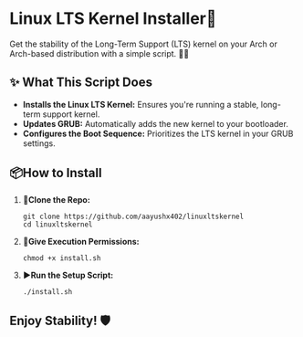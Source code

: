 <h1>Linux LTS Kernel Installer🚀</h1>

<p>Get the stability of the Long-Term Support (LTS) kernel on your Arch or Arch-based distribution with a simple script. 🧑‍💻</p>

<h2>✨ What This Script Does</h2>
<ul>
  <li><strong>Installs the Linux LTS Kernel:</strong> Ensures you're running a stable, long-term support kernel.</li>
  <li><strong>Updates GRUB:</strong> Automatically adds the new kernel to your bootloader.</li>
  <li><strong>Configures the Boot Sequence:</strong> Prioritizes the LTS kernel in your GRUB settings.</li>
</ul>

<h2>📦How to Install</h2>
<ol>
  <li><strong>📁Clone the Repo:</strong>
    <pre><code>git clone https://github.com/aayushx402/linuxltskernel
cd linuxltskernel</code></pre>
  </li>
  <li><strong>🔐Give Execution Permissions:</strong>
    <pre><code>chmod +x install.sh</code></pre>
  </li>
  <li><strong>▶️Run the Setup Script:</strong>
    <pre><code>./install.sh</code></pre>
  </li>
</ol>

<h2>Enjoy Stability! 🛡️</h2>

